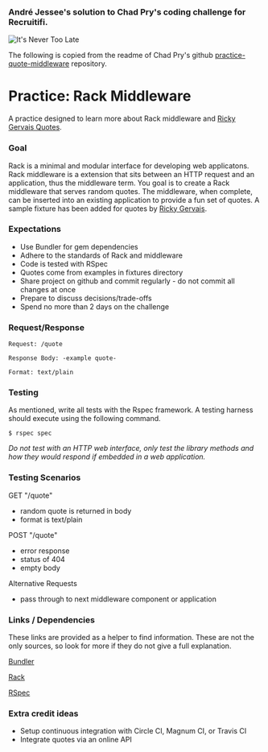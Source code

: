 ### André Jessee's solution to Chad Pry's coding challenge for Recruitifi.

![It's Never Too Late](http://i.imgur.com/421HsDJ.jpg)

The following is copied from the readme of Chad Pry's github [practice-quote-middleware](https://github.com/chadwpry/practice-quote-middleware) repository.

Practice: Rack Middleware
=========================

A practice designed to learn more about Rack middleware and
[Ricky Gervais Quotes](http://www.rickygervaisquotes.com/).


### Goal

Rack is a minimal and modular interface for developing web applicatons.
Rack middleware is a extension that sits between an HTTP request and an
application, thus the middleware term. You goal is to create a Rack
middleware that serves random quotes. The middleware, when complete, can
be inserted into an existing application to provide a fun set of quotes.
A sample fixture has been added for quotes by
[Ricky Gervais](http://www.rickygervaisquotes.com/).


### Expectations

* Use Bundler for gem dependencies
* Adhere to the standards of Rack and middleware
* Code is tested with RSpec
* Quotes come from examples in fixtures directory
* Share project on github and commit regularly - do not commit all changes at once
* Prepare to discuss decisions/trade-offs
* Spend no more than 2 days on the challenge


### Request/Response

    Request: /quote

    Response Body: -example quote-

    Format: text/plain


### Testing

As mentioned, write all tests with the Rspec framework. A testing harness
should execute using the following command.

    $ rspec spec

_Do not test with an HTTP web interface, only test the library methods
and how they would respond if embedded in a web application._


### Testing Scenarios


GET "/quote"

- random quote is returned in body
- format is text/plain

POST "/quote"

- error response
- status of 404
- empty body

Alternative Requests

- pass through to next middleware component or application



### Links / Dependencies

These links are provided as a helper to find information. These are not the
only sources, so look for more if they do not give a full explanation.

[Bundler](http://bundler.io/)

[Rack](http://rack.github.io/)

[RSpec](http://rspec.info/)


### Extra credit ideas

* Setup continuous integration with Circle CI, Magnum CI, or Travis CI
* Integrate quotes via an online API

